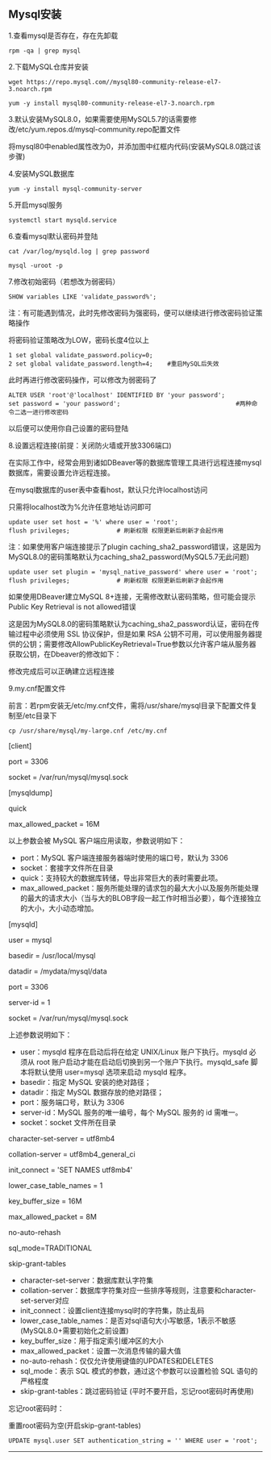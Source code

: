 ## Mysql安装

1.查看mysql是否存在，存在先卸载

```
rpm -qa | grep mysql
```

2.下载MySQL仓库并安装

```
wget https://repo.mysql.com//mysql80-community-release-el7-3.noarch.rpm
```

```
yum -y install mysql80-community-release-el7-3.noarch.rpm
```

3.默认安装MySQL8.0，如果需要使用MySQL5.7的话需要修改/etc/yum.repos.d/mysql-community.repo配置文件

将mysql80中enabled属性改为0，并添加图中红框内代码\(安装MySQL8.0跳过该步骤\)

4.安装MySQL数据库

```
yum -y install mysql-community-server
```

5.开启mysql服务

```
systemctl start mysqld.service
```

6.查看mysql默认密码并登陆

```
cat /var/log/mysqld.log | grep password
```

```
mysql -uroot -p
```

7.修改初始密码（若想改为弱密码）

```
SHOW variables LIKE 'validate_password%';
```

注：有可能遇到情况，此时先修改密码为强密码，便可以继续进行修改密码验证策略操作

将密码验证策略改为LOW，密码长度4位以上

```
1 set global validate_password.policy=0;
2 set global validate_password.length=4;    #重启MySQL后失效
```

此时再进行修改密码操作，可以修改为弱密码了

```
ALTER USER 'root'@'localhost' IDENTIFIED BY 'your password';
set password = 'your password';                                #两种命令二选一进行修改密码
```

以后便可以使用你自己设置的密码登陆

8.设置远程连接\(前提：关闭防火墙或开放3306端口\)

在实际工作中，经常会用到诸如DBeaver等的数据库管理工具进行远程连接mysql数据库，需要设置允许远程连接。

在mysql数据库的user表中查看host，默认只允许localhost访问

只需将localhost改为%允许任意地址访问即可

```
update user set host = '%' where user = 'root';
flush privileges;             # 刷新权限 权限更新后刷新才会起作用
```

注：如果使用客户端连接提示了plugin caching\_sha2\_password错误，这是因为MySQL8.0的密码策略默认为caching\_sha2\_password\(MySQL5.7无此问题\)

```
update user set plugin = 'mysql_native_password' where user = 'root';
flush privileges;             # 刷新权限 权限更新后刷新才会起作用
```

如果使用DBeaver建立MySQL 8+连接，无需修改默认密码策略，但可能会提示Public Key Retrieval is not allowed错误

这是因为MySQL8.0的密码策略默认为caching\_sha2\_password认证，密码在传输过程中必须使用 SSL 协议保护，但是如果 RSA 公钥不可用，可以使用服务器提供的公钥；需要修改AllowPublicKeyRetrieval=True参数以允许客户端从服务器获取公钥，在Dbeaver的修改如下：

修改完成后可以正确建立远程连接

9.my.cnf配置文件

前言：若rpm安装无/etc/my.cnf文件，需将/usr/share/mysql目录下配置文件复制至/etc目录下

```
cp /usr/share/mysql/my-large.cnf /etc/my.cnf
```

\[client\]

port = 3306

socket = /var/run/mysql/mysql.sock

\[mysqldump\]

quick

max\_allowed\_packet = 16M

以上参数会被 MySQL 客户端应用读取，参数说明如下：

* port：MySQL 客户端连接服务器端时使用的端口号，默认为 3306
* socket：套接字文件所在目录
* quick：支持较大的数据库转储，导出非常巨大的表时需要此项。
* max\_allowed\_packet：服务所能处理的请求包的最大大小以及服务所能处理的最大的请求大小（当与大的BLOB字段一起工作时相当必要），每个连接独立的大小，大小动态增加。

\[mysqld\]

user = mysql

basedir = /usr/local/mysql

datadir = /mydata/mysql/data

port = 3306

server-id = 1

socket = /var/run/mysql/mysql.sock

上述参数说明如下：

* user：mysqld 程序在启动后将在给定 UNIX/Linux 账户下执行。mysqld 必须从 root 账户启动才能在启动后切换到另一个账户下执行。mysqld\_safe 脚本将默认使用 user=mysql 选项来启动 mysqld 程序。
* basedir：指定 MySQL 安装的绝对路径；
* datadir：指定 MySQL 数据存放的绝对路径；
* port：服务端口号，默认为 3306
* server-id：MySQL 服务的唯一编号，每个 MySQL 服务的 id 需唯一。
* socket：socket 文件所在目录

character-set-server = utf8mb4

collation-server = utf8mb4\_general\_ci

init\_connect = 'SET NAMES utf8mb4'

lower\_case\_table\_names = 1

key\_buffer\_size = 16M

max\_allowed\_packet = 8M

no-auto-rehash

sql\_mode=TRADITIONAL

skip-grant-tables

* character-set-server：数据库默认字符集
* collation-server：数据库字符集对应一些排序等规则，注意要和character-set-server对应
* init\_connect：设置client连接mysql时的字符集，防止乱码
* lower\_case\_table\_names：是否对sql语句大小写敏感，1表示不敏感\(MySQL8.0+需要初始化之前设置\)
* key\_buffer\_size：用于指定索引缓冲区的大小
* max\_allowed\_packet：设置一次消息传输的最大值
* no-auto-rehash：仅仅允许使用键值的UPDATES和DELETES
* sql\_mode：表示 SQL 模式的参数，通过这个参数可以设置检验 SQL 语句的严格程度
* skip-grant-tables：跳过密码验证 \(平时不要开启，忘记root密码时再使用\)

忘记root密码时：

重置root密码为空\(开启skip-grant-tables\)

```
UPDATE mysql.user SET authentication_string = '' WHERE user = 'root';
```



****